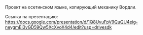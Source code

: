 Проект на осетинском языке, копирующий механику Вордли.

Ссылка на презентацию:
https://docs.google.com/presentation/d/1Q8UvuFpV9QuQU4eig-neygmEi3vGD59Qw5XcXvoX4d4/edit?usp=drivesdk
